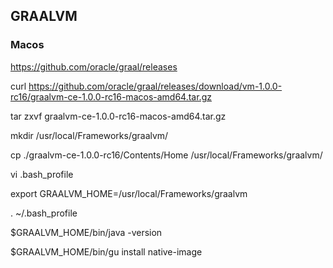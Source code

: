 ## GRAALVM

### Macos

https://github.com/oracle/graal/releases

curl https://github.com/oracle/graal/releases/download/vm-1.0.0-rc16/graalvm-ce-1.0.0-rc16-macos-amd64.tar.gz

tar zxvf graalvm-ce-1.0.0-rc16-macos-amd64.tar.gz

mkdir /usr/local/Frameworks/graalvm/

cp ./graalvm-ce-1.0.0-rc16/Contents/Home /usr/local/Frameworks/graalvm/

vi .bash_profile 

export GRAALVM_HOME=/usr/local/Frameworks/graalvm

. ~/.bash_profile

$GRAALVM_HOME/bin/java -version

$GRAALVM_HOME/bin/gu install native-image